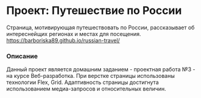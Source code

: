 # Проект: Путешествие по России
Страница, мотивирующая путешествовать по России, рассказывает об интереснейщих регионах и местах для посещения.
https://barboriska89.github.io/russian-travel/

### Описание
Данный проект является домашним заданием - проектная работа №3 - на курсе Веб-разработка. При верстке страницы использованы технологии Flex, Grid. Адаптивность страницы достигнута использованием медиа-запросов и относительных величин. 
